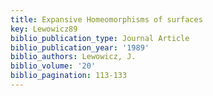 ```yaml
---
title: Expansive Homeomorphisms of surfaces
key: Lewowicz89
biblio_publication_type: Journal Article
biblio_publication_year: '1989'
biblio_authors: Lewowicz, J.
biblio_volume: '20'
biblio_pagination: 113-133
---
```


